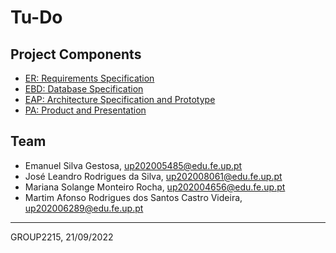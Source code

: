 # Tu-Do 

## Project Components

* [ER: Requirements Specification](docs/er.md)
* [EBD: Database Specification](docs/ebd)
* [EAP: Architecture Specification and Prototype](docs/eap)
* [PA: Product and Presentation](docs/pa)

## Team

* Emanuel Silva Gestosa, up202005485@edu.fe.up.pt
* José Leandro Rodrigues da Silva, up202008061@edu.fe.up.pt
* Mariana Solange Monteiro Rocha, up202004656@edu.fe.up.pt
* Martim Afonso Rodrigues dos Santos Castro Videira, up202006289@edu.fe.up.pt

***
GROUP2215, 21/09/2022
